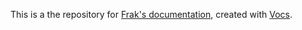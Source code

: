 This is a the repository for [Frak's documentation](https://docs.frak.id), created with [Vocs](https://vocs.dev).
